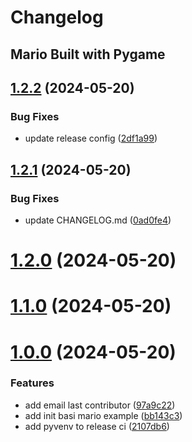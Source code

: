 # Changelog

## Mario Built with Pygame

## [1.2.2](https://github.com/software-development-v/mario-pygame/compare/v1.2.1...v1.2.2) (2024-05-20)


### Bug Fixes

* update release config ([2df1a99](https://github.com/software-development-v/mario-pygame/commit/2df1a99b1aaf88eae5ad9fb06461efeed5a807a0))

## [1.2.1](https://github.com/software-development-v/mario-pygame/compare/v1.2.0...v1.2.1) (2024-05-20)

### Bug Fixes

- update CHANGELOG.md
  ([0ad0fe4](https://github.com/software-development-v/mario-pygame/commit/0ad0fe477b91c7cdfef9c7c417dd47ea7448f3ca))

# [1.2.0](https://github.com/software-development-v/mario-pygame/compare/v1.1.0...v1.2.0) (2024-05-20)

# [1.1.0](https://github.com/software-development-v/mario-pygame/compare/v1.0.0...v1.1.0) (2024-05-20)

# [1.0.0](https://github.com/software-development-v/mario-pygame/compare/v1.0.0...v.0.1.0) (2024-05-20)

### Features

- add email last contributor
  ([97a9c22](https://github.com/software-development-v/mario-pygame/commit/97a9c22417a73eb8fa9915cd02e73d026775a398))
- add init basi mario example
  ([bb143c3](https://github.com/software-development-v/mario-pygame/commit/bb143c323d51487176fdf4b12029e66c872b1411))
- add pyvenv to release ci
  ([2107db6](https://github.com/software-development-v/mario-pygame/commit/2107db6df64b0a9d90ea71e939d056be5d234481))
